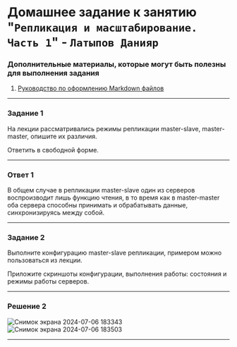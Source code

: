 # Домашнее задание к занятию "`Репликация и масштабирование. Часть 1`" - `Латыпов Данияр`

   
### Дополнительные материалы, которые могут быть полезны для выполнения задания

1. [Руководство по оформлению Markdown файлов](https://gist.github.com/Jekins/2bf2d0638163f1294637#Code)

---

### Задание 1  

На лекции рассматривались режимы репликации master-slave, master-master, опишите их различия.

Ответить в свободной форме.

---

### Ответ 1

 В общем случае в репликации master-slave один из серверов воспроизводит лишь функцию чтения, в то время как в master-master оба сервера способны принимать и обрабатывать данные, синхронизируясь между собой.

---

### Задание 2 

Выполните конфигурацию master-slave репликации, примером можно пользоваться из лекции.

Приложите скриншоты конфигурации, выполнения работы: состояния и режимы работы серверов.

---
### Решение 2

![Снимок экрана 2024-07-06 183343](https://github.com/ka3-14bara/12-06-sdb/assets/142439642/fcb079bd-a9ce-40fa-ad91-6a43da2ea338)
![Снимок экрана 2024-07-06 183503](https://github.com/ka3-14bara/12-06-sdb/assets/142439642/cf225374-0c8c-451d-994a-f8f7e81556cd)

---


